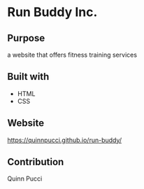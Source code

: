 # Run Buddy Inc.
## Purpose
a website that offers fitness training services

## Built with
* HTML
* CSS

## Website
https://quinnpucci.github.io/run-buddy/

## Contribution
Quinn Pucci
